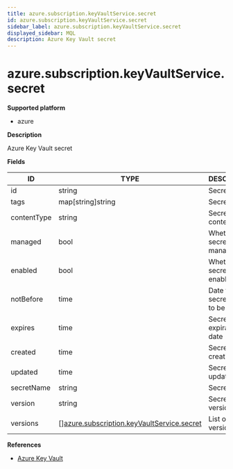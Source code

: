 ```yaml
---
title: azure.subscription.keyVaultService.secret
id: azure.subscription.keyVaultService.secret
sidebar_label: azure.subscription.keyVaultService.secret
displayed_sidebar: MQL
description: Azure Key Vault secret
---
```


# azure.subscription.keyVaultService.secret

**Supported platform**

- azure

**Description**

Azure Key Vault secret

**Fields**

| ID          | TYPE                                                                                                | DESCRIPTION                         |
| ----------- | --------------------------------------------------------------------------------------------------- | ----------------------------------- |
| id          | string                                                                                              | Secret ID                           |
| tags        | map[string]string                                                                                   | Secret tags                         |
| contentType | string                                                                                              | Secret content type                 |
| managed     | bool                                                                                                | Whether the secret is managed       |
| enabled     | bool                                                                                                | Whether the secret is enabled       |
| notBefore   | time                                                                                                | Date the secret begins to be usable |
| expires     | time                                                                                                | Secret expiration date              |
| created     | time                                                                                                | Secret creation date                |
| updated     | time                                                                                                | Secret last updated date            |
| secretName  | string                                                                                              | Secret name                         |
| version     | string                                                                                              | Secret version                      |
| versions    | &#91;&#93;[azure.subscription.keyVaultService.secret](azure.subscription.keyvaultservice.secret.md) | List of secret versions             |

**References**

- [Azure Key Vault](https://learn.microsoft.com/en-us/azure/key-vault/)

